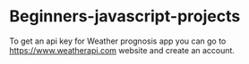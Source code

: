 # Beginners-javascript-projects

To get an api key for Weather prognosis app you can go to https://www.weatherapi.com website and create an account.
